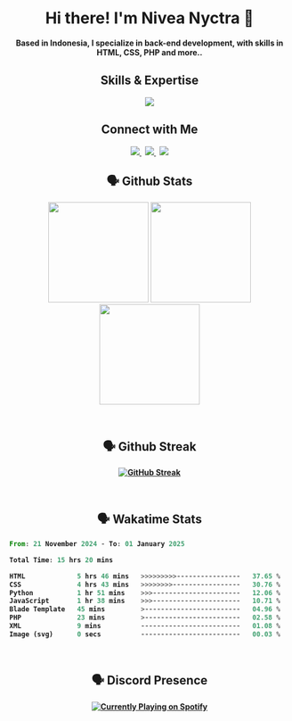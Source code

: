 <h1 align="center"><strong>Hi there! I'm Nivea Nyctra 👋</strong></h1>

<p align="center"><strong>Based in Indonesia, I specialize in back-end development, with skills in HTML, CSS, PHP and more..</strong></p>

<h2 align="center">Skills & Expertise</h2>

<p align=center>

<p align="center">
  <a href="https://sanooj.is-a.dev">
    <img src="https://skillicons.dev/icons?i=bootstrap,mysql,npm,php,laravel,html,md,css,stackoverflow,git,github&perline=12" />
  </a>
</p>

<h2 align="center"><b>Connect with Me</h2>

<p align="center">
  <a href="https://instagram.com/niveanyctra/">
    <img src="https://skillicons.dev/icons?i=instagram" />
  </a>&nbsp;
   <a href="https://discordapp.com/users/477805354865131520">
    <img src="https://skillicons.dev/icons?i=discord" />
  </a>&nbsp;
   <a href="https://twitter.com/niveanyctra">
    <img src="https://skillicons.dev/icons?i=twitter" />
  </a>
</p>

<h2 align="center"><b>🗣️ Github Stats</b></h2>

<div align="center">
  <img height="180em" src="https://github-profile-summary-cards.vercel.app/api/cards/profile-details?username=niveanyctra&theme=dark" />
  <img height="180em" src="https://github-profile-summary-cards.vercel.app/api/cards/most-commit-language?username=niveanyctra&theme=dark"  />
  <img height="180em" src="https://github-readme-stats.vercel.app/api?username=niveanyctra&theme=dark&border_color=303030&border_radius=4"  />
</div>

&nbsp;

<h2 align="center"><b>🗣️ Github Streak</b></h2>
<p align="center">
<a href="https://git.io/streak-stats"><img src="https://streak-stats.demolab.com?user=niveanyctra&theme=github-dark-blue&border_radius=10&card_width=500&background=0E0E0E&border=303030" alt="GitHub Streak" /></a>
</p>
&nbsp;
<h2 align="center"><b>🗣️ Wakatime Stats</b></h2>
<!--START_SECTION:waka-->

```rust
From: 21 November 2024 - To: 01 January 2025

Total Time: 15 hrs 20 mins

HTML             5 hrs 46 mins   >>>>>>>>>----------------   37.65 %
CSS              4 hrs 43 mins   >>>>>>>>-----------------   30.76 %
Python           1 hr 51 mins    >>>----------------------   12.06 %
JavaScript       1 hr 38 mins    >>>----------------------   10.71 %
Blade Template   45 mins         >------------------------   04.96 %
PHP              23 mins         >------------------------   02.58 %
XML              9 mins          -------------------------   01.08 %
Image (svg)      0 secs          -------------------------   00.03 %
```

<!--END_SECTION:waka-->
<!-- <p align="center">
<img alt="Nivea Nyctra wakatime stats" src="https://github-readme-stats.vercel.app/api/wakatime?username=niveanyctra&theme=dark&border_color=303030" />
</p> -->
&nbsp;
<h2 align="center"><b>🗣️ Discord Presence</b></h2>

<p align="center"><a href="https://discordapp.com/users/477805354865131520"><img align="center" src="https://lanyard.cnrad.dev/api/477805354865131520?showDisplayName=true" alt="Currently Playing on Spotify"></a></p>
<!-- &nbsp;
<h2 align="center">💖 Support 💖</h2>
<p align = "center"><a href="https://www.buymeacoffee.com/niveanyctra"> <img src="https://cdn.buymeacoffee.com/buttons/v2/default-yellow.png" height="50" width="210" alt="Sachu-Settan" /></a></p> -->
